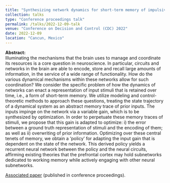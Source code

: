 ```yaml
---
title: "Synthesizing network dynamics for short-term memory of impulsive inputs"
collection: talks
type: "Conference proceedings talk"
permalink: /talks/2022-12-09-talk
venue: "Conference on Decision and Control (CDC) 2022"
date: 2022-12-09
location: "Cancun, Mexico"
---
```


<b>Abstract:</b> <br>
Illuminating the mechanisms that the brain uses to manage and coordinate its resources is a core question in neuroscience. In particular, circuits and networks in the brain are able to encode, store and recall large amounts of information, in the service of a wide range of functionality. How do the various dynamical mechanisms within these networks allow for such coordination? We consider the specific problem of how the dynamics of networks can enact a representation of input stimuli that is retained over time, i.e., a form of short-term memory. We utilize modeling and control-theoretic methods to approach these questions, treating the state trajectory of a dynamical system as an abstract memory trace of prior inputs. The inputs impinge on the network via a variable gain, which is to be synthesized by optimization. In order to perpetuate these memory traces of stimuli, we propose that this gain is adapted to optimize: i) the error between a ground truth representation of stimuli and the encoding of them; as well as ii) overwriting of prior information. Optimizing over these central tenets of memory, we obtain a ‘policy’ for adapting the input gain that is dependent on the state of the network. This derived policy yields a recurrent neural network between the policy and the neural circuits, affirming existing theories that the prefrontal cortex may hold subnetworks dedicated to working memory while actively engaging with other neural subnetworks.

[Associated paper](https://ieeexplore.ieee.org/document/9993238) (published in conference proceedings). 
